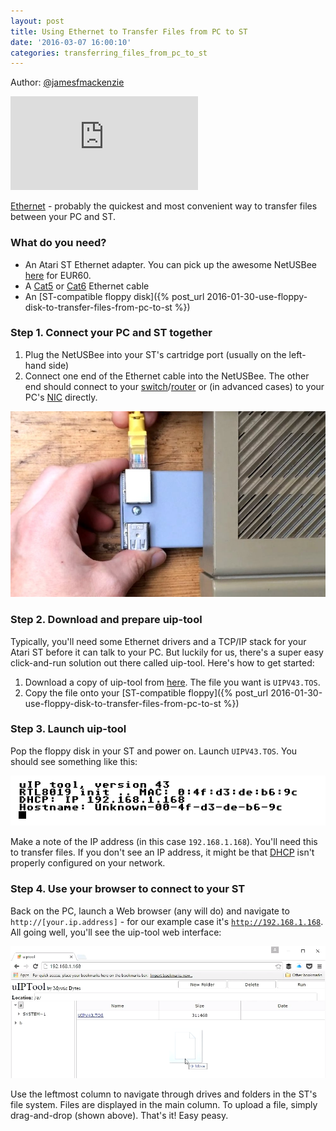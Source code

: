 ```yaml
---
layout: post
title: Using Ethernet to Transfer Files from PC to ST
date: '2016-03-07 16:00:10'
categories: transferring_files_from_pc_to_st
---
```


Author: <a href="http://www.twitter.com/jamesfmackenzie" target="_blank">@jamesfmackenzie</a>

<div class="youtube-container">
<iframe src="https://www.youtube.com/embed/m3Lk96knpI0?rel=0" 
frameborder="0" allowfullscreen class="youtube-video"></iframe>
</div> 

<a href="https://en.wikipedia.org/wiki/Ethernet" target="_blank">Ethernet</a> - probably the quickest and most convenient way to transfer files between your PC and ST.
 
### What do you need?
 
* An Atari ST Ethernet adapter. You can pick up the awesome NetUSBee <a href="http://www.lotharek.pl/product.php?pid=73" target="_blank">here</a> for EUR60.
* A <a href="https://en.wikipedia.org/wiki/Category_5_cable" target="_blank">Cat5</a> or <a href="https://en.wikipedia.org/wiki/Category_6_cable" target="_blank">Cat6</a> Ethernet cable
* An [ST-compatible floppy disk]({% post_url 2016-01-30-use-floppy-disk-to-transfer-files-from-pc-to-st %})

### Step 1. Connect your PC and ST together

1. Plug the NetUSBee into your ST's cartridge port (usually on the left-hand side)
2. Connect one end of the Ethernet cable into the NetUSBee. The other end should connect to your <a href="https://en.wikipedia.org/wiki/Network_switch" target="_blank">switch</a>/<a href="https://en.wikipedia.org/wiki/Router_(computing)" target="_blank">router</a> or (in advanced cases) to your PC's <a href="https://en.wikipedia.org/wiki/Network_interface_controller" target="_blank">NIC</a> directly. 

![](/img/posts/atari_st_netusbee.jpg "Connecting a NetUSBee")

### Step 2. Download and prepare uip-tool

Typically, you'll need some Ethernet drivers and a TCP/IP stack for your Atari ST before it can talk to your PC. But luckily for us, there's a super easy click-and-run solution out there called uip-tool. Here's how to get started:

1. Download a copy of uip-tool from <a href="https://bitbucket.org/sqward/uip-tools/downloads/" target="_blank">here</a>. The file you want is <code>UIPV43.TOS</code>.
2. Copy the file onto your [ST-compatible floppy]({% post_url 2016-01-30-use-floppy-disk-to-transfer-files-from-pc-to-st %})

### Step 3. Launch uip-tool

Pop the floppy disk in your ST and power on. Launch <code>UIPV43.TOS</code>. You should see something like this:

![](/img/posts/atari_st_uip_tool.png "uip-tool")

Make a note of the IP address (in this case <code>192.168.1.168</code>). You'll need this to transfer files. If you don't see an IP address, it might be that <a href="https://en.wikipedia.org/wiki/Dynamic_Host_Configuration_Protocol" target="_blank">DHCP</a> isn't properly configured on your network.

### Step 4. Use your browser to connect to your ST

Back on the PC, launch a Web browser (any will do) and navigate to <code>http://[your.ip.address]</code> - for our example case it's <code>http://192.168.1.168</code>. All going well, you'll see the uip-tool web interface:

![](/img/posts/atari_st_uip_tool_file_copy.png "uip-tool File Copy")

Use the leftmost column to navigate through drives and folders in the ST's file system. Files are displayed in the main column. To upload a file, simply drag-and-drop (shown above). That's it! Easy peasy.